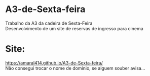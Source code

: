 # A3-de-Sexta-feira
Trabalho da A3 da cadeira de Sexta-Feira  
Desenvolvimento de um site de reservas de ingresso para cinema  

# Site:  

https://amaral414.github.io/A3-de-Sexta-feira/  
Não consegui trocar o nome de dominio, se alguem souber avisa...  

